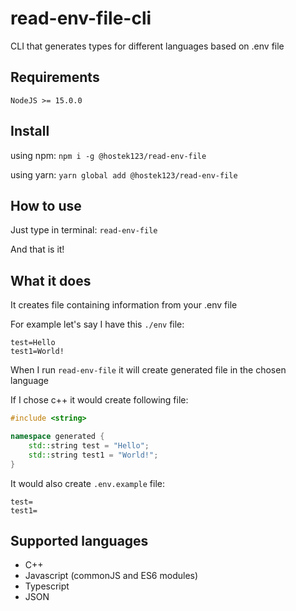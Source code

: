 # read-env-file-cli

CLI that generates types for different languages based on .env file

## Requirements

```
NodeJS >= 15.0.0
```

## Install

using npm: `npm i -g @hostek123/read-env-file`

using yarn: `yarn global add @hostek123/read-env-file`

## How to use

Just type in terminal: `read-env-file`

And that is it!

## What it does

It creates file containing information from your .env file

For example let's say I have this `./env` file:

```
test=Hello
test1=World!
```

When I run `read-env-file` it will create generated file in the chosen language

If I chose c++ it would create following file:

```C++
#include <string>

namespace generated {
	std::string test = "Hello";
	std::string test1 = "World!";
}
```

It would also create `.env.example` file:

```
test=
test1=
```

## Supported languages

-   C++
-   Javascript (commonJS and ES6 modules)
-   Typescript
-   JSON
